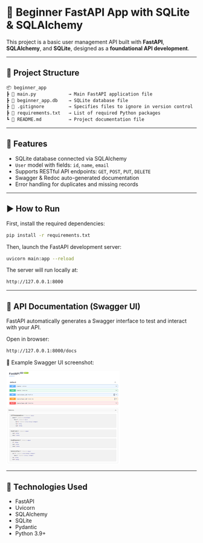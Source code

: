 # 🚀 Beginner FastAPI App with SQLite & SQLAlchemy

This project is a basic user management API built with **FastAPI**, **SQLAlchemy**, and **SQLite**, designed as a **foundational API development**.

---

## 📁 Project Structure

 ```bash
📦 beginner_app
 ┣ 📄 main.py            → Main FastAPI application file
 ┣ 📄 beginner_app.db    → SQLite database file
 ┣ 📄 .gitignore         → Specifies files to ignore in version control
 ┣ 📄 requirements.txt   → List of required Python packages
 ┗ 📄 README.md          → Project documentation file
```

---

## 🔧 Features

- SQLite database connected via SQLAlchemy
- `User` model with fields: `id`, `name`, `email`
- Supports RESTful API endpoints: `GET`, `POST`, `PUT`, `DELETE`
- Swagger & Redoc auto-generated documentation
- Error handling for duplicates and missing records

---

## ▶️ How to Run

First, install the required dependencies:

```bash
pip install -r requirements.txt
```

Then, launch the FastAPI development server:

```bash
uvicorn main:app --reload
```

The server will run locally at:

```bash
http://127.0.0.1:8000
```
---
## 📜 API Documentation (Swagger UI)

FastAPI automatically generates a Swagger interface to test and interact with your API.

Open in browser:

```bash
http://127.0.0.1:8000/docs
```
🔽 Example Swagger UI screenshot:

<img src="docs/1.png" width= "300">
<img src="docs/2.png" width= "300">

---

## 🧪 Technologies Used

- FastAPI
- Uvicorn
- SQLAlchemy
- SQLite
- Pydantic
- Python 3.9+


